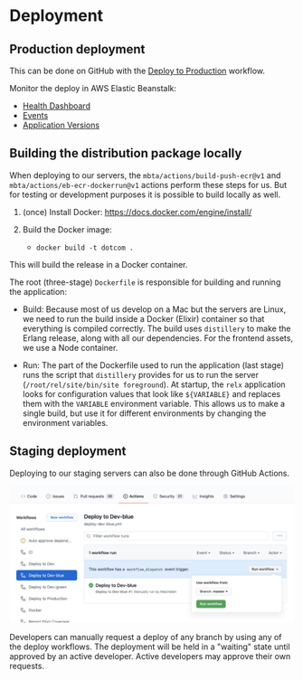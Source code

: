 # Deployment

## Production deployment

This can be done on GitHub with the [Deploy to Production](https://github.com/mbta/dotcom/actions/workflows/deploy-prod.yml) workflow. 

Monitor the deploy in AWS Elastic Beanstalk:

- [Health Dashboard](https://console.aws.amazon.com/elasticbeanstalk/home?region=us-east-1#/environment/health?applicationName=dotcom&environmentId=e-63b6ycpxu2)
- [Events](https://console.aws.amazon.com/elasticbeanstalk/home?region=us-east-1#/environment/events?applicationName=dotcom&environmentId=e-63b6ycpxu2)
- [Application Versions](https://console.aws.amazon.com/elasticbeanstalk/home?region=us-east-1#/application/versions?applicationName=dotcom)

## Building the distribution package locally

When deploying to our servers, the `mbta/actions/build-push-ecr@v1` and `mbta/actions/eb-ecr-dockerrun@v1` actions perform these steps for us. But for testing or development purposes it is possible to build locally as well.

1. (once) Install Docker: https://docs.docker.com/engine/install/
2. Build the Docker image:

   - `docker build -t dotcom .`

This will build the release in a Docker container.

The root (three-stage) `Dockerfile` is responsible for building and running the application:

- Build:
  Because most of us develop on a Mac but the servers are Linux, we need to run the build inside a Docker (Elixir) container so that everything is compiled correctly. The build uses `distillery` to make the Erlang release, along with all our dependencies.
  For the frontend assets, we use a Node container.

- Run:
  The part of the Dockerfile used to run the application (last stage) runs the script that `distillery` provides for us to run the server (`/root/rel/site/bin/site foreground`). At startup, the `relx` application looks for configuration values that look like `${VARIABLE}` and replaces them with the `VARIABLE` environment variable. This allows us to make a single build, but use it for different environments by changing the environment variables.

## Staging deployment

Deploying to our staging servers can also be done through GitHub Actions.

![](run_workflow.png)

Developers can manually request a deploy of any branch by using any of the deploy workflows. The deployment will be held in a "waiting" state until approved by an active developer. Active developers may approve their own requests.
